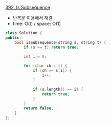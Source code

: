 [392. Is Subsequence](https://leetcode.com/problems/is-subsequence/)

- 반복문 이용해서 해결
- time: O(t) / space: O(1)

```cpp
class Solution {
public:
    bool isSubsequence(string s, string t) {
        if (s == t) return true;
        
        int i = 0;

        for (char ch : t) {
            if (ch == s[i]) {
                i++;
            }

            if (s.length() == i) {
                return true;
            }
        }
        return false;
    }
};
```